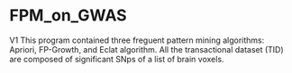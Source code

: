 # FPM_on_GWAS
V1
This program contained three freguent pattern mining algorithms: Apriori, FP-Growth, and Eclat algorithm.
All the transactional dataset (TID) are composed of significant SNps of a list of brain voxels.
